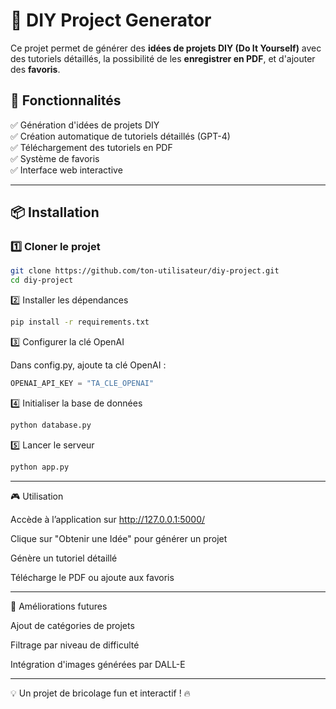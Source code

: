 # 🔧 DIY Project Generator

Ce projet permet de générer des **idées de projets DIY (Do It Yourself)** avec des tutoriels détaillés, la possibilité de les **enregistrer en PDF**, et d'ajouter des **favoris**.

## 🚀 Fonctionnalités
✅ Génération d'idées de projets DIY  
✅ Création automatique de tutoriels détaillés (GPT-4)  
✅ Téléchargement des tutoriels en PDF  
✅ Système de favoris  
✅ Interface web interactive  

---

## 📦 Installation

### 1️⃣ Cloner le projet  
```bash
git clone https://github.com/ton-utilisateur/diy-project.git
cd diy-project
```

2️⃣ Installer les dépendances

```bash
pip install -r requirements.txt
```

3️⃣ Configurer la clé OpenAI

Dans config.py, ajoute ta clé OpenAI :

```python
OPENAI_API_KEY = "TA_CLE_OPENAI"
```

4️⃣ Initialiser la base de données

```bash
python database.py
```

5️⃣ Lancer le serveur

```bash
python app.py
```

---

🎮 Utilisation

Accède à l’application sur http://127.0.0.1:5000/

Clique sur "Obtenir une Idée" pour générer un projet

Génère un tutoriel détaillé

Télécharge le PDF ou ajoute aux favoris



---

📌 Améliorations futures

Ajout de catégories de projets

Filtrage par niveau de difficulté

Intégration d'images générées par DALL-E



---

💡 Un projet de bricolage fun et interactif ! 🔥
